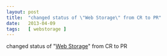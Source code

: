 ```yaml
---
layout: post
title:  "changed status of \"Web Storage\" from CR to PR"
date:   2013-04-09
tags:   [ webstorage ]
---
```


changed status of "[Web Storage](/spec/webstorage)" from CR to PR

